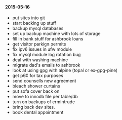 #### 2015-05-16 ####

- put sites into git
- start backing up stuff
- backup mysql databases
- set up backup machine with lots of storage
- fill in bank stuff for ashbrook loans
- get visitor parkign permits
- fix ipv6 issues in ufw module
- fix mysql module log rotation bug
- deal with washing machine
- migrate dad's emails to ashbrook
- look at using gpg with alpine (topal or ex-gpg-pine)
- get p60 for tax purposes
- send counsells new agreement
- bleach shower curtains
- put sofa cover back on
- move to innodb file per table/db
- turn on backups of ermintrude
- bring back dev sites.
- book dental appointment
